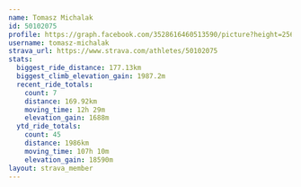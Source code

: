 ```yaml
---
name: Tomasz Michalak
id: 50102075
profile: https://graph.facebook.com/3528616460513590/picture?height=256&width=256
username: tomasz-michalak
strava_url: https://www.strava.com/athletes/50102075
stats:
  biggest_ride_distance: 177.13km
  biggest_climb_elevation_gain: 1987.2m
  recent_ride_totals:
    count: 7
    distance: 169.92km
    moving_time: 12h 29m
    elevation_gain: 1688m
  ytd_ride_totals:
    count: 45
    distance: 1986km
    moving_time: 107h 10m
    elevation_gain: 18590m
layout: strava_member
--- 
```

